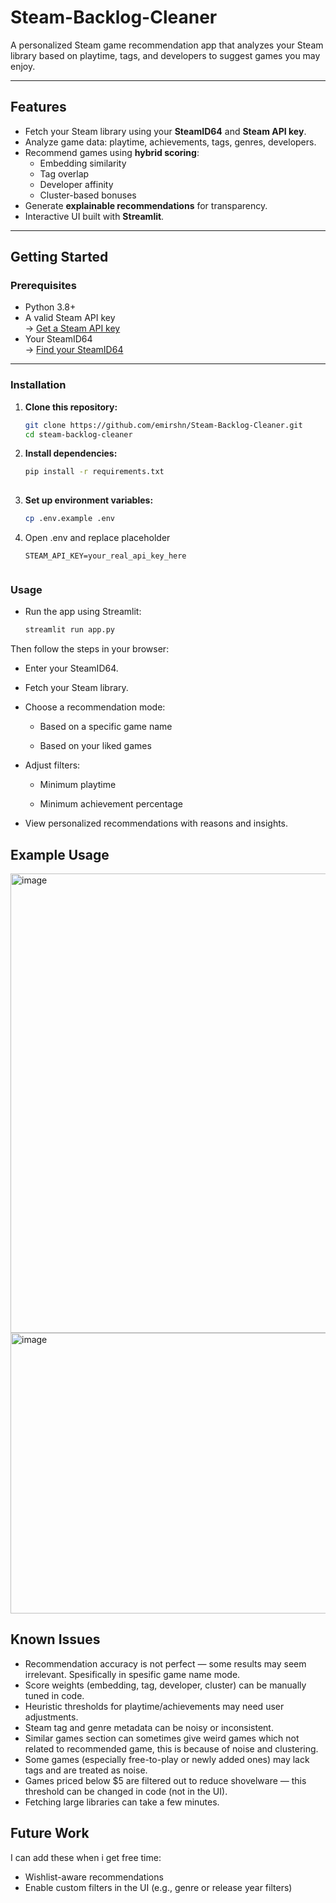 # Steam-Backlog-Cleaner

A personalized Steam game recommendation app that analyzes your Steam library based on playtime, tags, and developers to suggest games you may enjoy.

---

## Features

- Fetch your Steam library using your **SteamID64** and **Steam API key**.
- Analyze game data: playtime, achievements, tags, genres, developers.
- Recommend games using **hybrid scoring**:
  - Embedding similarity  
  - Tag overlap  
  - Developer affinity  
  - Cluster-based bonuses
- Generate **explainable recommendations** for transparency.
- Interactive UI built with **Streamlit**.

---

## Getting Started

### Prerequisites

- Python 3.8+
- A valid Steam API key  
  → [Get a Steam API key](https://steamcommunity.com/dev/apikey)  
- Your SteamID64  
  → [Find your SteamID64](https://steamid.io/)

---

### Installation

1. **Clone this repository:**
   
   ```bash
   git clone https://github.com/emirshn/Steam-Backlog-Cleaner.git
   cd steam-backlog-cleaner
   
2. **Install dependencies:**
   
   ```bash
   pip install -r requirements.txt
    
3. **Set up environment variables:**

    ```bash
    cp .env.example .env

4. Open .env and replace placeholder
   ```env
   STEAM_API_KEY=your_real_api_key_here
  
### Usage
* Run the app using Streamlit:
  ```bash
  streamlit run app.py

Then follow the steps in your browser:

- Enter your SteamID64.

- Fetch your Steam library.

- Choose a recommendation mode:

  - Based on a specific game name

  - Based on your liked games

- Adjust filters:

  - Minimum playtime
  
  - Minimum achievement percentage

- View personalized recommendations with reasons and insights.

## Example Usage
<img width="1516" height="735" alt="image" src="https://github.com/user-attachments/assets/41c9bdf4-4bc4-45ac-b574-de1925f30497" />
<img width="1484" height="449" alt="image" src="https://github.com/user-attachments/assets/641131e4-2043-499b-8caf-9ad0c9c3f3c8" />

## Known Issues
* Recommendation accuracy is not perfect — some results may seem irrelevant. Spesifically in spesific game name mode.
* Score weights (embedding, tag, developer, cluster) can be manually tuned in code.
* Heuristic thresholds for playtime/achievements may need user adjustments.
* Steam tag and genre metadata can be noisy or inconsistent.
* Similar games section can sometimes give weird games which not related to recommended game, this is because of noise and clustering.
* Some games (especially free-to-play or newly added ones) may lack tags and are treated as noise.
* Games priced below $5 are filtered out to reduce shovelware — this threshold can be changed in code (not in the UI).
* Fetching large libraries can take a few minutes.

## Future Work 
I can add these when i get free time:
* Wishlist-aware recommendations
* Enable custom filters in the UI (e.g., genre or release year filters)
